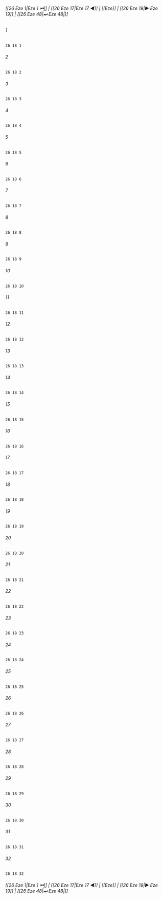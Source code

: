 
###### [[26 Eze 1|Eze 1 ⏮]] | [[26 Eze 17|Eze 17 ◀]] | [[Eze]] | [[26 Eze 19|▶ Eze 19]] | [[26 Eze 48|⏭ Eze 48|]]

###### 1
``` verse
26 18 1 
```
###### 2
``` verse
26 18 2 
```
###### 3
``` verse
26 18 3 
```
###### 4
``` verse
26 18 4 
```
###### 5
``` verse
26 18 5 
```
###### 6
``` verse
26 18 6 
```
###### 7
``` verse
26 18 7 
```
###### 8
``` verse
26 18 8 
```
###### 9
``` verse
26 18 9 
```
###### 10
``` verse
26 18 10 
```
###### 11
``` verse
26 18 11 
```
###### 12
``` verse
26 18 12 
```
###### 13
``` verse
26 18 13 
```
###### 14
``` verse
26 18 14 
```
###### 15
``` verse
26 18 15 
```
###### 16
``` verse
26 18 16 
```
###### 17
``` verse
26 18 17 
```
###### 18
``` verse
26 18 18 
```
###### 19
``` verse
26 18 19 
```
###### 20
``` verse
26 18 20 
```
###### 21
``` verse
26 18 21 
```
###### 22
``` verse
26 18 22 
```
###### 23
``` verse
26 18 23 
```
###### 24
``` verse
26 18 24 
```
###### 25
``` verse
26 18 25 
```
###### 26
``` verse
26 18 26 
```
###### 27
``` verse
26 18 27 
```
###### 28
``` verse
26 18 28 
```
###### 29
``` verse
26 18 29 
```
###### 30
``` verse
26 18 30 
```
###### 31
``` verse
26 18 31 
```
###### 32
``` verse
26 18 32 
```

###### [[26 Eze 1|Eze 1 ⏮]] | [[26 Eze 17|Eze 17 ◀]] | [[Eze]] | [[26 Eze 19|▶ Eze 19]] | [[26 Eze 48|⏭ Eze 48|]]

